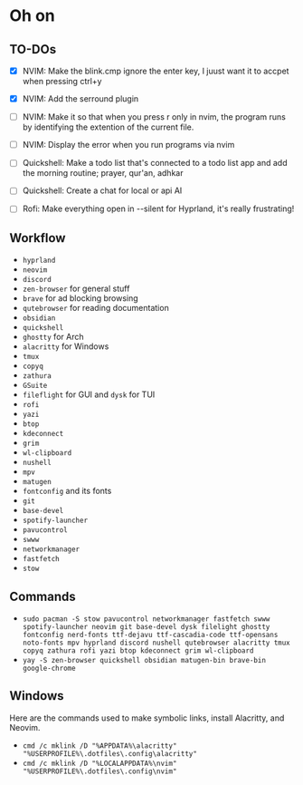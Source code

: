 # Oh on

## TO-DOs

- [x] NVIM: Make the blink.cmp ignore the enter key, I juust want it to accpet
      when pressing ctrl+y
- [x] NVIM: Add the serround plugin
- [ ] NVIM: Make it so that when you press <leader>r only in nvim, the program
      runs by identifying the extention of the current file.
- [ ] NVIM: Display the error when you run programs via nvim

- [ ] Quickshell: Make a todo list that's connected to a todo list app and add
      the morning routine; prayer, qur'an, adhkar
- [ ] Quickshell: Create a chat for local or api AI

- [ ] Rofi: Make everything open in --silent for Hyprland, it's really frustrating!

## Workflow

- `hyprland`
- `neovim`
- `discord`
- `zen-browser` for general stuff
- `brave` for ad blocking browsing
- `qutebrowser` for reading documentation
- `obsidian`
- `quickshell`
- `ghostty` for Arch
- `alacritty` for Windows
- `tmux`
- `copyq`
- `zathura`
- `GSuite`
- `fileflight` for GUI and `dysk` for TUI
- `rofi`
- `yazi`
- `btop`
- `kdeconnect`
- `grim`
- `wl-clipboard`
- `nushell`
- `mpv`
- `matugen`
- `fontconfig` and its fonts
- `git`
- `base-devel`
- `spotify-launcher`
- `pavucontrol`
- `swww`
- `networkmanager`
- `fastfetch`
- `stow`

## Commands

- `sudo pacman -S stow pavucontrol networkmanager fastfetch swww spotify-launcher neovim git base-devel dysk filelight ghostty fontconfig nerd-fonts ttf-dejavu ttf-cascadia-code ttf-opensans noto-fonts mpv hyprland discord nushell qutebrowser alacritty tmux copyq zathura rofi yazi btop kdeconnect grim wl-clipboard`
- `yay -S zen-browser quickshell obsidian matugen-bin brave-bin google-chrome`

## Windows

Here are the commands used to make symbolic links, install Alacritty, and
Neovim.

- `cmd /c mklink /D "%APPDATA%\alacritty" "%USERPROFILE%\.dotfiles\.config\alacritty"`
- `cmd /c mklink /D "%LOCALAPPDATA%\nvim" "%USERPROFILE%\.dotfiles\.config\nvim"`
